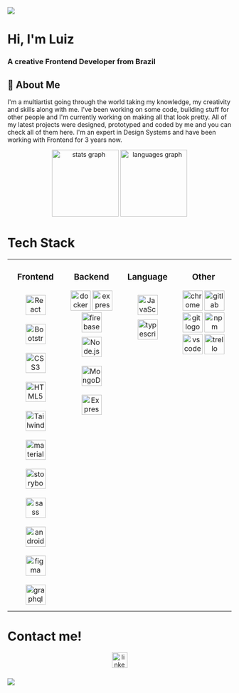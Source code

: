 ![](https://capsule-render.vercel.app/api?type=waving&color=gradient&height=100&section=header)

<h1 align="left">Hi, I'm Luiz</h1>
<h3 align="left">A creative Frontend Developer from Brazil</h3>

## 🚀 About Me
<p>I'm a multiartist going through the world taking my knowledge, my creativity and skills along with me. I've been working on some code, building stuff for other people and I'm currently working on making all that look pretty.
All of my latest projects were designed, prototyped and coded by me and you can check all of them here.
I'm an expert in Design Systems and have been working with Frontend for 3 years now.
</p>
<div align="center">
  <img src="https://github-readme-stats.vercel.app/api?username=luizfbarbosa12&hide_title=false&hide_rank=false&show_icons=true&include_all_commits=true&count_private=true&disable_animations=false&theme=dracula&locale=en&hide_border=false" height="150" alt="stats graph"  />
  <img src="https://github-readme-stats.vercel.app/api/top-langs?username=luizfbarbosa12&locale=en&hide_title=false&layout=compact&card_width=320&langs_count=5&theme=dracula&hide_border=false" height="150" alt="languages graph"  />
</div>

### 

# Tech Stack
<table align="center">
<tr><td valign="top" width="25%">

  <h3 align="center">Frontend </h3>
<div align="center">  
<a href="https://reactjs.org/" target="_blank"><img style="margin: 10px" src="https://profilinator.rishav.dev/skills-assets/react-original-wordmark.svg" alt="React" height="45" /></a>  
<a href="https://getbootstrap.com/docs/3.4/javascript/" target="_blank"><img style="margin: 10px" src="https://profilinator.rishav.dev/skills-assets/bootstrap-plain.svg" alt="Bootstrap" height="45" /></a>  
<a href="https://www.w3schools.com/css/" target="_blank"><img style="margin: 10px" src="https://profilinator.rishav.dev/skills-assets/css3-original-wordmark.svg" alt="CSS3" height="45" /></a>  
<a href="https://en.wikipedia.org/wiki/HTML5" target="_blank"><img style="margin: 10px" src="https://profilinator.rishav.dev/skills-assets/html5-original-wordmark.svg" alt="HTML5" height="45" /></a>  
<a href="https://www.tailwindcss.com/" target="_blank"><img style="margin: 10px" src="https://profilinator.rishav.dev/skills-assets/tailwindcss.svg" alt="Tailwind CSS" height="45" /></a>  
<img style="margin: 10px" src="https://cdn.jsdelivr.net/gh/devicons/devicon/icons/materialui/materialui-original.svg" height="45" alt="materialui logo"  />
<img style="margin: 10px" src="https://cdn.jsdelivr.net/gh/devicons/devicon/icons/storybook/storybook-original.svg" height="45" alt="storybook logo"  />
<img style="margin: 10px" src="https://cdn.jsdelivr.net/gh/devicons/devicon/icons/sass/sass-original.svg" height="45" alt="sass logo"  />
<img style="margin: 10px" src="https://cdn.jsdelivr.net/gh/devicons/devicon/icons/androidstudio/androidstudio-original.svg" height="45" alt="androidstudio logo"  />
<img style="margin: 10px" src="https://cdn.jsdelivr.net/gh/devicons/devicon/icons/figma/figma-original.svg" height="45" alt="figma logo"  />
<img style="margin: 10px" src="https://cdn.jsdelivr.net/gh/devicons/devicon/icons/graphql/graphql-plain.svg" height="45" alt="graphql logo"  />
</div>

</td><td valign="top" width="25%">
  <h3 align="center">Backend </h3>
<div align="center">  
  <img src="https://cdn.jsdelivr.net/gh/devicons/devicon/icons/docker/docker-original.svg" height="45" alt="docker logo"  />
  <img src="https://cdn.jsdelivr.net/gh/devicons/devicon/icons/express/express-original.svg" height="45" alt="express logo"  />
  <img src="https://cdn.jsdelivr.net/gh/devicons/devicon/icons/firebase/firebase-plain.svg" height="45" alt="firebase logo"  />
<a href="https://nodejs.org/" target="_blank"><img style="margin: 10px" src="https://profilinator.rishav.dev/skills-assets/nodejs-original-wordmark.svg" alt="Node.js" height="45" /></a>  
<a href="https://www.mongodb.com/" target="_blank"><img style="margin: 10px" src="https://profilinator.rishav.dev/skills-assets/mongodb-original-wordmark.svg" alt="MongoDB" height="45" /></a>
<a href="https://expressjs.com/" target="_blank"><img style="margin: 10px" src="https://profilinator.rishav.dev/skills-assets/express-original-wordmark.svg" alt="Express.js" height="45" /></a>  
</div>

</td><td valign="top" width="25%">



  <h3 align="center">Language </h3>
<div align="center">  
<a href="https://www.javascript.com/" target="_blank"><img style="margin: 10px" src="https://profilinator.rishav.dev/skills-assets/javascript-original.svg" alt="JavaScript" height="45" /></a>  
  <img src="https://cdn.jsdelivr.net/gh/devicons/devicon/icons/typescript/typescript-original.svg" height="45" alt="typescript logo"  />
</div>

</td>
<td valign="top" width="25%">



  <h3 align="center">Other </h3>
<div align="center">  
  <img src="https://cdn.jsdelivr.net/gh/devicons/devicon/icons/chrome/chrome-original.svg" height="45" alt="chrome logo"  />
  <img src="https://cdn.jsdelivr.net/gh/devicons/devicon/icons/gitlab/gitlab-original.svg" height="45" alt="gitlab logo"  />
  <img src="https://cdn.jsdelivr.net/gh/devicons/devicon/icons/git/git-original.svg" height="45" alt="git logo"  />
  <img src="https://cdn.jsdelivr.net/gh/devicons/devicon/icons/npm/npm-original-wordmark.svg" height="45" alt="npm logo"  />
  <img src="https://cdn.jsdelivr.net/gh/devicons/devicon/icons/vscode/vscode-original.svg" height="45" alt="vscode logo"  />
  <img src="https://cdn.jsdelivr.net/gh/devicons/devicon/icons/trello/trello-plain.svg" height="45" alt="trello logo"  />
</div>

</td>
</tr></table>

###
<h1>Contact me!</h1>
<div align="center">
  <a href="https://www.linkedin.com/in/luizfbarbosa/"><img src="https://img.shields.io/static/v1?message=LinkedIn&logo=linkedin&label=&color=0077B5&logoColor=white&labelColor=&style=for-the-badge" height="35" alt="linkedin logo" /></a>
 </div>


###


![](https://capsule-render.vercel.app/api?type=waving&color=gradient&height=100&section=footer)
